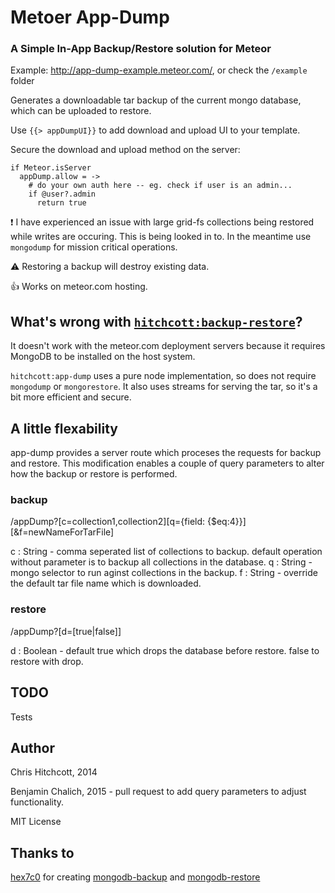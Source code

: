 # Metoer App-Dump

### A Simple In-App Backup/Restore solution for Meteor

Example: http://app-dump-example.meteor.com/, or check the `/example` folder

Generates a downloadable tar backup of the current mongo database, which can be uploaded to restore.

Use `{{> appDumpUI}}` to add download and upload UI to your template.

Secure the download and upload method on the server:

```
if Meteor.isServer
  appDump.allow = ->
    # do your own auth here -- eg. check if user is an admin...
    if @user?.admin
      return true
```

:exclamation: I have experienced an issue with large grid-fs collections being restored while writes are occuring. This is being looked in to. In the meantime use `mongodump` for mission critical operations.

:warning: Restoring a backup will destroy existing data.

:thumbsup: Works on meteor.com hosting.


## What's wrong with [`hitchcott:backup-restore`](https://github.com/hitchcott/meteor-backup-restore/)?

It doesn't work with the meteor.com deployment servers because it requires MongoDB to be installed on the host system. 

`hitchcott:app-dump` uses a pure node implementation, so does not require `mongodump` or `mongorestore`. It also uses streams for serving the tar, so it's a bit more efficient and secure.


## A little flexability

app-dump provides a server route which proceses the requests for backup and restore. This modification enables a couple of 
query parameters to alter how the backup or restore is performed.

### backup

/appDump?[c=collection1,collection2][q={field: {$eq:4}}][&f=newNameForTarFile]

c : String - comma seperated list of collections to backup. default operation without parameter is to backup all collections in the database.
q : String - mongo selector to run aginst collections in the backup.
f : String - override the default tar file name which is downloaded.


### restore

/appDump?[d=[true|false]]

d : Boolean - default true which drops the database before restore. false to restore with drop.


## TODO

Tests

## Author

Chris Hitchcott, 2014

Benjamin Chalich, 2015 - pull request to add query parameters to adjust functionality.

MIT License

## Thanks to

[hex7c0](https://github.com/hex7c0) for creating [mongodb-backup](https://github.com/hex7c0/mongodb-backup) and [mongodb-restore](https://github.com/hex7c0/mongodb-restore)
